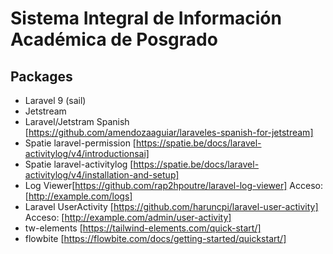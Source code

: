# Sistema Integral de Información Académica de Posgrado

## Packages
* Laravel 9 (sail)
* Jetstream
* Laravel/Jetstram Spanish [https://github.com/amendozaaguiar/laraveles-spanish-for-jetstream]
* Spatie laravel-permission [https://spatie.be/docs/laravel-activitylog/v4/introductionsai]
* Spatie laravel-activitylog [https://spatie.be/docs/laravel-activitylog/v4/installation-and-setup]
* Log Viewer[https://github.com/rap2hpoutre/laravel-log-viewer]
    Acceso: [http://example.com/logs]
* Laravel UserActivity [https://github.com/haruncpi/laravel-user-activity]
    Acceso: [http://example.com/admin/user-activity]
* tw-elements [https://tailwind-elements.com/quick-start/]
* flowbite [https://flowbite.com/docs/getting-started/quickstart/]
